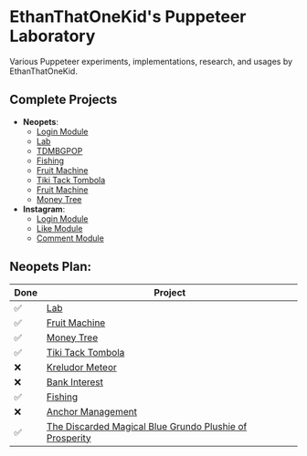 # EthanThatOneKid's Puppeteer Laboratory
Various Puppeteer experiments, implementations, research, and usages by EthanThatOneKid.

## Complete Projects
* __Neopets__:
  * [Login Module](neopets/login.js)
  * [Lab](neopets/lab.js)
  * [TDMBGPOP](neopets/tdmbgpop.js)
  * [Fishing](neopets/fishing.js)
  * [Fruit Machine](neopets/fruit_machine.js)
  * [Tiki Tack Tombola](neopets/tombola.js)
  * [Fruit Machine](neopets/fruit_machine.js)
  * [Money Tree](neopets/money_tree.js)
* __Instagram__:
  * [Login Module](instagram/login/index.js)
  * [Like Module](instagram/like/index.js)
  * [Comment Module](instagram/comment/index.js)

## Neopets Plan:
| Done | Project |
|---|---|
| ✅ | [Lab](http://www.neopets.com/lab.phtml) |
| ✅ | [Fruit Machine](http://www.neopets.com/desert/fruit/index.phtml) |
| ✅ | [Money Tree](http://www.neopets.com/donations.phtml) |
| ✅ | [Tiki Tack Tombola](http://www.neopets.com/island/tombola.phtml) |
| ❌ | [Kreludor Meteor](http://www.neopets.com/moon/meteor.phtml) |
| ❌ | [Bank Interest](http://www.neopets.com/bank.phtml) |
| ✅ | [Fishing](http://www.neopets.com/water/fishing.phtml) |
| ❌ | [Anchor Management](http://www.neopets.com/pirates/anchormanagement.phtml) |
| ✅ | [The Discarded Magical Blue Grundo Plushie of Prosperity](http://www.neopets.com/faerieland/tdmbgpop.phtml) |
